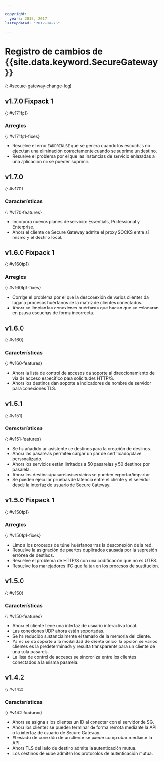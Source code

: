 ```yaml
---

copyright:
  years: 2015, 2017
lastupdated: "2017-04-25"

---
```


# Registro de cambios de {{site.data.keyword.SecureGateway}}
{: #secure-gateway-change-log}

## v1.7.0 Fixpack 1
{: #v171fp1}

### Arreglos
{: #v171fp1-fixes}

- Resuelve el error `EADDRINUSE` que se genera cuando los escuchas no ejecutan una eliminación correctamente cuando se suprime un destino.
- Resuelve el problema por el que las instancias de servicio enlazadas a una aplicación no se pueden suprimir.

## v1.7.0
{: #v170}

### Características
{: #v170-features}

- Incorpora nuevos planes de servicio: Essentials, Professional y Enterprise.
- Ahora el cliente de Secure Gateway admite el proxy SOCKS entre sí mismo y el destino local.

## v1.6.0 Fixpack 1
{: #v160fp1}

### Arreglos
{: #v160fp1-fixes}

- Corrige el problema por el que la desconexión de varios clientes da lugar a procesos huérfanos de la matriz de clientes conectados.
- Ahora se limpian las conexiones huérfanas que hacían que se colocaran en pausa escuchas de forma incorrecta.

## v1.6.0
{: #v160}

### Características
{: #v160-features}

- Ahora la lista de control de accesos da soporte al direccionamiento de vía de acceso específico para solicitudes HTTP/S.
- Ahora los destinos dan soporte a indicadores de nombre de servidor para conexiones TLS.

## v1.5.1
{: #v151}

### Características
{: #v151-features}

- Se ha añadido un asistente de destinos para la creación de destinos.
- Ahora las pasarelas permiten cargar un par de certificado/clave personalizado.
- Ahora los servicios están limitados a 50 pasarelas y 50 destinos por pasarela.
- Ahora los destinos/pasarelas/servicios se pueden exportar/importar.
- Se pueden ejecutar pruebas de latencia entre el cliente y el servidor desde la interfaz de usuario de Secure Gateway.

## v1.5.0 Fixpack 1
{: #v150fp1}

### Arreglos
{: #v150fp1-fixes}

- Limpia los procesos de túnel huérfanos tras la desconexión de la red.
- Resuelve la asignación de puertos duplicados causada por la supresión errónea de destinos.
- Resuelve el problema de HTTP/S con una codificación que no es UTF8.
- Resuelve los manejadores IPC que faltan en los procesos de sustitución.

## v1.5.0
{: #v150}

### Características
{: #v150-features}

- Ahora el cliente tiene una interfaz de usuario interactiva local.
- Las conexiones UDP ahora están soportadas.
- Se ha reducido sustancialmente el tamaño de la memoria del cliente.
- Ya no se da soporte a la modalidad de cliente único; la opción de varios clientes es la predeterminada y resulta transparente para un cliente de una sola pasarela.
- La lista de control de accesos se sincroniza entre los clientes conectados a la misma pasarela.

## v1.4.2
{: #v142}

### Características
{: #v142-features}

- Ahora se asigna a los clientes un ID al conectar con el servidor de SG.
- Ahora los clientes se pueden terminar de forma remota mediante la API o la interfaz de usuario de Secure Gateway.
- El estado de conexión de un cliente se puede comprobar mediante la API.
- Ahora TLS del lado de destino admite la autenticación mutua.
- Los destinos de nube admiten los protocolos de autenticación mutua.
